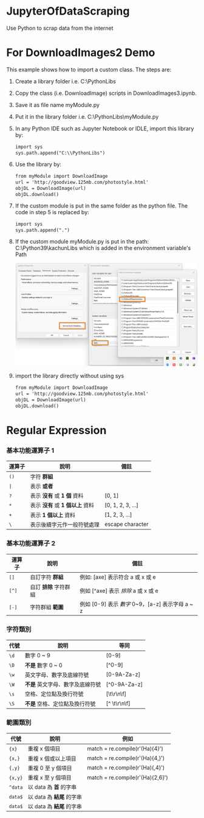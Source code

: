 # JupyterOfDataScraping
Use Python to scrap data from the internet
# For DownloadImages2 Demo
This example shows how to import a custom class. 
The steps are:
1. Create a library folder i.e. C:\\PythonLibs
2. Copy the class (i.e. DownloadImage) scripts in DownloadImages3.ipynb.
3. Save it as file name myModule.py
4. Put it in the library folder i.e. C:\\PythonLibs\\myModule.py
5. In any Python IDE such as Jupyter Notebook or IDLE, import this library by:
   ```
   import sys
   sys.path.append("C:\\PythonLibs")   
   ```
6. Use the library by:
   ```
   from myModule import DownloadImage
   url = 'http://goodview.125mb.com/photostyle.html'
   objDL = DownloadImage(url)
   objDL.download()
   ```
7. If the custom module is put in the same folder as the python file. The code in step 5 is replaced by:
   ```
   import sys
   sys.path.append(".")
   ```
8. If the custom module myModule.py is put in the path: C:\\Python39\\kachunLibs which is added in the environment variable's Path
   
   ![Environment Variables -> System Variables -> Path](./images/envvar_path.png)

9. import the library directly without using sys
   ```
   from myModule import DownloadImage
   url = 'http://goodview.125mb.com/photostyle.html'
   objDL = DownloadImage(url)
   objDL.download()
   ```
# Regular Expression
### 基本功能運算子 1
| 運算子 | 說明 | 備註 |
| --- | --- | --- |
| `()` | 字符 **群組** |  |
| `\|` | 表示 **或者** |  |
| `?` | 表示 **沒有** 或 **1 個** 資料 | \[0, 1\] |
| `*` | 表示 **沒有** 或 **1 個以上** 資料 | \[0, 1, 2, 3, ...\] |
| `+` | 表示 **1 個以上** 資料 | \[1, 2, 3, ...\] |
| `\` | 表示後續字元作一般符號處理 | escape character |

### 基本功能運算子 2
| 運算子 | 說明 | 備註 |
| --- | --- | --- |
| `[]` | 自訂字符 **群組** | 例如: \[axe\] 表示符合 a 或 x 或 e |
| `[^]` | 自訂 **排除** 字符群組 | 例如 \[^axe\] 表示 _排除_ a 或 x 或 e |
| `[-]` | 字符群組 **範圍** | 例如 \[0-9\] 表示 _數字_ 0~9，\[a-z\] 表示字母 a ~ z |

### 字符類別
| 代號 | 說明 | 等同 |
| --- | --- | --- |
| `\d` | 數字 0 ~ 9 | \[0-9\] |
| `\D` | **不是** 數字 0 ~ 0 | \[^0-9\] |
| `\w` | 英文字母、數字及底線符號 | \[0-9A-Za-z\] |
| `\W` | **不是** 英文字母、數字及底線符號 | \[^0-9A-Za-z\] |
| `\s` | 空格、定位點及換行符號 | \[\\t\\r\\n\\f\] |
| `\S` | **不是** 空格、定位點及換行符號 | \[^ \\t\\r\\n\\f\] |

### 範圍類別
| 代號 | 說明 | 例如 |
| --- | --- | --- |
| `{x}` | 重複 x 個項目 | match = re.compile(r'(Ha){4}') |
| `{x,}` | 重複 x 個或以上項目 | match = re.compile(r'(Ha){4,}') |
| `{,y}` | 重複 0 至 y 個項目 | match = re.compile(r'(Ha){,4}') |
| `{x,y}` | 重複 x 至 y 個項目 | match = re.compile(r'(Ha){2,6}') |
| `^data` | 以 data 為 **首** 的字串 |  |
| `data$` | 以 data 為 **結尾** 的字串 |  |
| `data$` | 以 data 為 **結尾** 的字串 |  |

